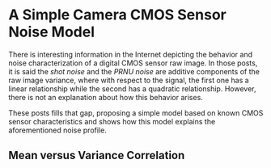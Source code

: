 A Simple Camera CMOS Sensor Noise Model
=======================================
There is interesting information in the Internet depicting the behavior and noise characterization of a digital CMOS sensor raw image. In those posts, it is said the *shot noise* and the *PRNU noise* are additive components of the raw image variance, where with respect to the signal, the first one has a linear relationship while the second has a quadratic relationship. However, there is not an explanation about how this behavior arises.

These posts fills that gap, proposing a simple model based on known CMOS sensor characteristics and shows how this model explains the aforementioned noise profile.

Mean versus Variance Correlation
---------------------------------


